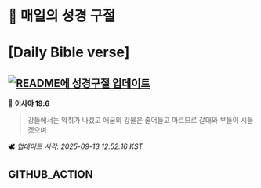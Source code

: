 # 🙏 매일의 성경 구절
# [Daily Bible verse]
## [![README에 성경구절 업데이트](https://github.com/DONGSUKA/first_test/actions/workflows/update-readme-bible.yml/badge.svg)](https://github.com/DONGSUKA/first_test/actions/workflows/update-readme-bible.yml)
<!-- START_BIBLE_VERSE -->
📖 **이사야 19:6**
> 강들에서는 악취가 나겠고 애굽의 강물은 줄어들고 마르므로 갈대와 부들이 시들겠으며

🕊️ _업데이트 시각: 2025-09-13 12:52:16 KST_
  <!-- END_BIBLE_VERSE -->
## GITHUB_ACTION
